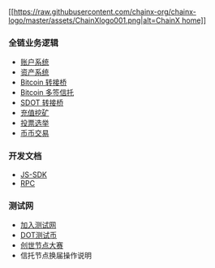 [[[https://raw.githubusercontent.com/chainx-org/chainx-logo/master/assets/ChainXlogo001.png|alt=ChainX home]]](Home)

### 全链业务逻辑

- [账户系统](账户系统)
- [资产系统](资产系统)
- [Bitcoin 转接桥](Bitcoin-转接桥)
- [Bitcoin 多签信托](Bitcoin-多签信托)
- [SDOT 转接桥](SDOT-转接桥)
- [充值挖矿](充值挖矿)
- [投票选举](投票选举)
- [币币交易](币币交易)

### 开发文档

- [JS-SDK](JS-SDK)
- [RPC](RPC)

### 测试网

- [加入测试网](Testnet)
- [DOT测试币](DOT测试币)
- [创世节点大赛](创世节点大赛)
- 信托节点换届操作说明